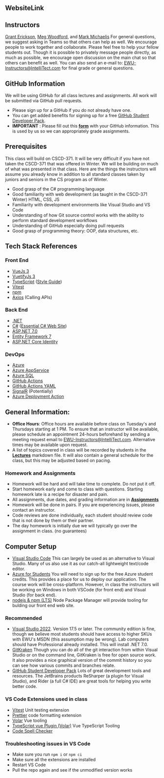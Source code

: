 ## WebsiteLink ##

## Instructors ##
[Grant Erickson](https://github.com/GrantErickson), [Meg Woodford](https://github.com/mmwoodfo), and [Mark Michaelis](https://github.com/MarkMichaelis)
For general questions, we suggest asking in Teams so that others can help as well. We encourage people to work together and collaborate. Please feel free to help your fellow students out. Though it is possible to privately message people directly, as much as possible, we encourage open discussion on the main chat so that others can benefit as well.
You can also send an e-mail to: [EWU-Instructors@IntelliTect.com](EWU-Instructors@IntelliTect.com) for final grade or general questions.

## GitHub Information
We will be using GitHub for all class lectures and assignments. All work will be submitted via GitHub pull requests.
* Please sign up for a GitHub if you do not already have one. 
* You can get added benefits for signing up for a free [GitHub Student Developer Pack](https://education.github.com/pack).  
* **IMPORTANT** : Please fill out this **[form](https://docs.google.com/forms/d/e/1FAIpQLSdlpBMhof2gxL64vrqLg9o0Uc4di5lYejpo10XUBiMoyb-Xxg/viewform?usp=sf_link)** with your GitHub information. This is used by us so we can appropriately grade assignments.

## Prerequisites
This class will build on CSCD-371. It will be very difficult if you have not taken the CSCD-371 that was offered in Winter. We will be building on much of what was presented in that class. Here are the things the instructors will assume you already know in addition to all standard classes taken by juniors and seniors in the CS program as of Winter.
* Good grasp of the C# programming language
* Good familiarity with web development (as taught in the CSCD-371 Winter) HTML, CSS, JS
* Familiarity with development environments like Visual Studio and VS Code
* Understanding of how Git source control works with the ability to perform standard development workflows
* Understanding of GitHub especially doing pull requests
* Good grasp of programming theory: OOP, data structures, etc.

## Tech Stack References

### Front End
* [VueJs 3](https://vuejs.org/)
* [VuetifyJs 3](https://vuetifyjs.com/en/)
* [TypeScript](https://www.typescriptlang.org/docs/) ([Style Guide](https://google.github.io/styleguide/tsguide.html))
* [Vitest](https://vitest.dev/)
* [npm](https://docs.npmjs.com/)
* [Axios](https://axios-http.com/docs/intro) (Calling APIs)

### Back End
* [.NET](https://dotnet.microsoft.com/en-us/)
* [C#](https://learn.microsoft.com/en-us/dotnet/csharp/) ([Essential C# Web Site](https://essentialcsharp.com/home))
* [ASP.NET 7.0](https://docs.microsoft.com/en-us/aspnet/core/?view=aspnetcore-7.0)
* [Entity Framework 7](https://learn.microsoft.com/en-us/ef)
* [ASP.NET Core Identity](https://learn.microsoft.com/en-us/aspnet/core/security/authentication/identity?view=aspnetcore-7.0&tabs=visual-studio)

### DevOps
* [Azure](https://docs.microsoft.com/en-us/azure/?product=popular)
* [Azure AppService](https://docs.microsoft.com/en-us/azure/app-service/)
* [Azure SQL](https://docs.microsoft.com/en-us/azure/azure-sql/)
* [GitHub Actions](https://docs.github.com/en/actions)
* [GitHub Actions YAML](https://docs.github.com/en/actions/using-workflows/workflow-syntax-for-github-actions)
* [SignalR](https://docs.microsoft.com/en-us/aspnet/core/signalr/introduction?view=aspnetcore-7.0) (Potentially)
* [Azure Deployment Action](https://learn.microsoft.com/en-us/azure/static-web-apps/build-configuration?tabs=github-actions#build-and-deploy)

## General Information:
* **Office Hours**: Office hours are available before class on Tuesday's and Thursdays starting at 1 PM. To ensure that an instructor will be available, please schedule an appointment 24-hours beforehand by sending a meeting request email to EWU-Instructors@IntelliTect.com. Alternative times may be available upon request.
* A list of topics covered in class will be recorded by students in the [**Lectures**](Lectures.md) markdown file. It will also contain a general schedule for the class, but this may be adjusted based on pacing.

### Homework and Assignments
* Homework will be hard and will take time to complete. Do not put it off. 
* Start homework early and come to class with questions. Starting homework late is a recipe for disaster and pain.
* All assignments, due dates, and grading information are in [**Assignments**](Assignments.md)
* Homework will be done in pairs. If you are experiencing issues, please contact an instructor.
* Code reviews are done individually, each student should review code that is not done by them or their partner.
* The day homework is initially due we will typically go over the assignment in class. (no guarantees)

## Computer Setup ##
- [Visual Studio Code](https://code.visualstudio.com/) This can largely be used as an alternative to Visual Studio. Many of us also use it as our catch-all lightweight text/code editor.
- [Azure for Students](https://azure.microsoft.com/en-us/free/students/) You will need to sign up for the free Azure student credits. This provides a place for us to deploy our application.
The course work will be cross-platform. However, in class the instructors will be working on Windows in both VSCode (for front end) and Visual Studio (for back end).
- [nodejs & npm (LTS)](https://nodejs.org/en/download/) Node Package Manager will provide tooling for bulding our front end web site.

### Recommended ###
- [Visual Studio 2022](https://visualstudio.microsoft.com/downloads/). Version 17.5 or later. The community edition is fine, though we believe most students should have access to higher SKUs with EWU's MSDN (this assumption may be wrong). Lab computers should have Professional already installed. This will install .NET 7.0.
- [GitKraken](https://gitkraken.keboo.dev/) Though you can do all of the git interaction from within Visual Studio or on the command line, GitKraken is free for open source work. It also provides a nice graphical version of the commit history so you can see how various commits and branches relate. 
- [GitHub Student Developer Pack](https://education.github.com/students) Lots of great development tools and resources. The JetBrains products ReSharper (a plugin for Visual Studio), and Rider (a full C# IDE) are great tools for helping you write better code. 

### VS Code Extensions used in class ###
- [Vitest](https://marketplace.visualstudio.com/items?itemName=ZixuanChen.vitest-explorer) Unit testing extension
- [Prettier](https://marketplace.visualstudio.com/items?itemName=esbenp.prettier-vscode) code formatting extension
- [Volar](https://marketplace.visualstudio.com/items?itemName=Vue.volar) Vue tooling
- [TypeScript vue Plugin (Volar)](https://marketplace.visualstudio.com/items?itemName=Vue.vscode-typescript-vue-plugin) Vue TypeScript Tooling
- [Code Spell Checker](https://marketplace.visualstudio.com/items?itemName=streetsidesoftware.code-spell-checker)

### Troubleshooting issues in VS Code
- Make sure you run `npm i` or `npm ci`
- Make sure all the extensions are installed
- Restart VS Code
- Pull the repo again and see if the unmodified version works
